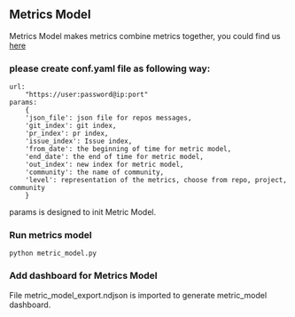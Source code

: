 ## Metrics Model
Metrics Model makes metrics combine  metrics together, you could find us [here](https://github.com/chaoss/wg-metrics-models) 

### please create conf.yaml file as following way:

    url:
        "https://user:password@ip:port"  
    params: 
        {
        'json_file': json file for repos messages,
        'git_index': git index, 
        'pr_index': pr index, 
        'issue_index': Issue index,
        'from_date': the beginning of time for metric model,
        'end_date': the end of time for metric model,
        'out_index': new index for metric model,
        'community': the name of community,
        'level': representation of the metrics, choose from repo, project, community
        }

params is designed to init Metric Model. 

### Run metrics model
    
    python metric_model.py
    

### Add dashboard for Metrics Model

File metric_model_export.ndjson is imported to generate metric_model dashboard.